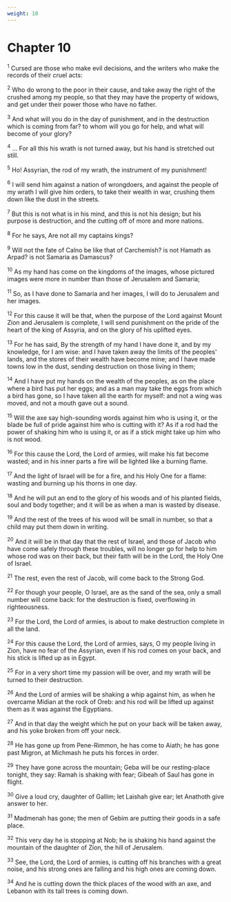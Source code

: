 ```yaml
---
weight: 10
---
```


# Chapter 10

<sup>1</sup> Cursed are those who make evil decisions, and the writers who make the records of their cruel acts: 

<sup>2</sup> Who do wrong to the poor in their cause, and take away the right of the crushed among my people, so that they may have the property of widows, and get under their power those who have no father. 

<sup>3</sup> And what will you do in the day of punishment, and in the destruction which is coming from far? to whom will you go for help, and what will become of your glory? 

<sup>4</sup> ... For all this his wrath is not turned away, but his hand is stretched out still. 

<sup>5</sup> Ho! Assyrian, the rod of my wrath, the instrument of my punishment! 

<sup>6</sup> I will send him against a nation of wrongdoers, and against the people of my wrath I will give him orders, to take their wealth in war, crushing them down like the dust in the streets. 

<sup>7</sup> But this is not what is in his mind, and this is not his design; but his purpose is destruction, and the cutting off of more and more nations. 

<sup>8</sup> For he says, Are not all my captains kings? 

<sup>9</sup> Will not the fate of Calno be like that of Carchemish? is not Hamath as Arpad? is not Samaria as Damascus? 

<sup>10</sup> As my hand has come on the kingdoms of the images, whose pictured images were more in number than those of Jerusalem and Samaria; 

<sup>11</sup> So, as I have done to Samaria and her images, I will do to Jerusalem and her images. 

<sup>12</sup> For this cause it will be that, when the purpose of the Lord against Mount Zion and Jerusalem is complete, I will send punishment on the pride of the heart of the king of Assyria, and on the glory of his uplifted eyes. 

<sup>13</sup> For he has said, By the strength of my hand I have done it, and by my knowledge, for I am wise: and I have taken away the limits of the peoples' lands, and the stores of their wealth have become mine; and I have made towns low in the dust, sending destruction on those living in them; 

<sup>14</sup> And I have put my hands on the wealth of the peoples, as on the place where a bird has put her eggs; and as a man may take the eggs from which a bird has gone, so I have taken all the earth for myself: and not a wing was moved, and not a mouth gave out a sound. 

<sup>15</sup> Will the axe say high-sounding words against him who is using it, or the blade be full of pride against him who is cutting with it? As if a rod had the power of shaking him who is using it, or as if a stick might take up him who is not wood. 

<sup>16</sup> For this cause the Lord, the Lord of armies, will make his fat become wasted; and in his inner parts a fire will be lighted like a burning flame. 

<sup>17</sup> And the light of Israel will be for a fire, and his Holy One for a flame: wasting and burning up his thorns in one day. 

<sup>18</sup> And he will put an end to the glory of his woods and of his planted fields, soul and body together; and it will be as when a man is wasted by disease. 

<sup>19</sup> And the rest of the trees of his wood will be small in number, so that a child may put them down in writing. 

<sup>20</sup> And it will be in that day that the rest of Israel, and those of Jacob who have come safely through these troubles, will no longer go for help to him whose rod was on their back, but their faith will be in the Lord, the Holy One of Israel. 

<sup>21</sup> The rest, even the rest of Jacob, will come back to the Strong God. 

<sup>22</sup> For though your people, O Israel, are as the sand of the sea, only a small number will come back: for the destruction is fixed, overflowing in righteousness. 

<sup>23</sup> For the Lord, the Lord of armies, is about to make destruction complete in all the land. 

<sup>24</sup> For this cause the Lord, the Lord of armies, says, O my people living in Zion, have no fear of the Assyrian, even if his rod comes on your back, and his stick is lifted up as in Egypt. 

<sup>25</sup> For in a very short time my passion will be over, and my wrath will be turned to their destruction. 

<sup>26</sup> And the Lord of armies will be shaking a whip against him, as when he overcame Midian at the rock of Oreb: and his rod will be lifted up against them as it was against the Egyptians. 

<sup>27</sup> And in that day the weight which he put on your back will be taken away, and his yoke broken from off your neck. 

<sup>28</sup> He has gone up from Pene-Rimmon, he has come to Aiath; he has gone past Migron, at Michmash he puts his forces in order. 

<sup>29</sup> They have gone across the mountain; Geba will be our resting-place tonight, they say: Ramah is shaking with fear; Gibeah of Saul has gone in flight. 

<sup>30</sup> Give a loud cry, daughter of Gallim; let Laishah give ear; let Anathoth give answer to her. 

<sup>31</sup> Madmenah has gone; the men of Gebim are putting their goods in a safe place. 

<sup>32</sup> This very day he is stopping at Nob; he is shaking his hand against the mountain of the daughter of Zion, the hill of Jerusalem. 

<sup>33</sup> See, the Lord, the Lord of armies, is cutting off his branches with a great noise, and his strong ones are falling and his high ones are coming down. 

<sup>34</sup> And he is cutting down the thick places of the wood with an axe, and Lebanon with its tall trees is coming down. 


